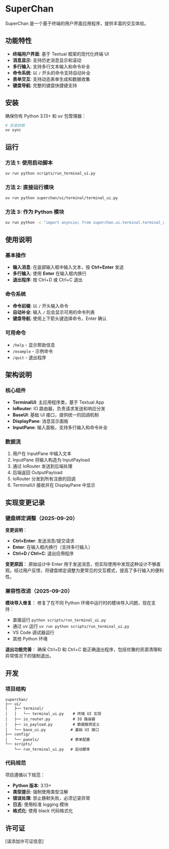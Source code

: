 # SuperChan

SuperChan 是一个基于终端的用户界面应用程序，提供丰富的交互体验。

## 功能特性

- **终端用户界面**: 基于 Textual 框架的现代化终端 UI
- **消息显示**: 支持历史消息显示和滚动
- **多行输入**: 支持多行文本输入和命令补全
- **命令系统**: 以 `/` 开头的命令支持自动补全
- **表单交互**: 支持动态表单生成和数据收集
- **键盘导航**: 完整的键盘快捷键支持

## 安装

确保你有 Python 3.13+ 和 uv 包管理器：

```bash
# 安装依赖
uv sync
```

## 运行

### 方法 1: 使用启动脚本

```bash
uv run python scripts/run_terminal_ui.py
```

### 方法 2: 直接运行模块

```bash
uv run python superchan/ui/terminal/terminal_ui.py
```

### 方法 3: 作为 Python 模块

```bash
uv run python -c "import asyncio; from superchan.ui.terminal.terminal_ui import main; asyncio.run(main())"
```

## 使用说明

### 基本操作

- **输入消息**: 在底部输入框中输入文本，按 **Ctrl+Enter** 发送
- **多行输入**: 使用 **Enter** 在输入框内换行
- **退出程序**: 按 Ctrl+D 或 Ctrl+C 退出

### 命令系统

- **命令前缀**: 以 `/` 开头输入命令
- **自动补全**: 输入 `/` 后会显示可用的命令列表
- **键盘导航**: 使用上下箭头键选择命令，Enter 确认

### 可用命令

- `/help` - 显示帮助信息
- `/example` - 示例命令
- `/quit` - 退出程序

## 架构说明

### 核心组件

- **TerminalUI**: 主应用程序类，基于 Textual App
- **IoRouter**: IO 路由器，负责请求发送和响应分发
- **BaseUI**: 基础 UI 接口，提供统一的回调机制
- **DisplayPane**: 消息显示面板
- **InputPane**: 输入面板，支持多行输入和命令补全

### 数据流

1. 用户在 InputPane 中输入文本
2. InputPane 将输入构造为 InputPayload
3. 通过 IoRouter 发送到后端处理
4. 后端返回 OutputPayload
5. IoRouter 分发到所有注册的回调
6. TerminalUI 接收并在 DisplayPane 中显示

## 实现变更记录

### 键盘绑定调整（2025-09-20）

**变更说明**：
- **Ctrl+Enter**: 发送消息/提交请求
- **Enter**: 在输入框内换行（支持多行输入）
- **Ctrl+D / Ctrl+C**: 退出应用程序

**变更原因**：
原始设计中 Enter 用于发送消息，但实际使用中发现这种设计不够直观。经过用户反馈，将键盘绑定调整为更常见的交互模式，提高了多行输入的便利性。

### 兼容性改进（2025-09-20）

**模块导入修复**：
修复了在不同 Python 环境中运行时的模块导入问题，现在支持：
- 直接运行 `python scripts/run_terminal_ui.py`
- 通过 uv 运行 `uv run python scripts/run_terminal_ui.py`
- VS Code 调试器运行
- 其他 Python 环境

**退出功能完善**：
确保 Ctrl+D 和 Ctrl+C 能正确退出程序，包括优雅的资源清理和异常情况下的强制退出。

## 开发

### 项目结构

```
superchan/
├── ui/
│   ├── terminal/
│   │   └── terminal_ui.py    # 终端 UI 实现
│   ├── io_router.py          # IO 路由器
│   ├── io_payload.py         # 数据载荷定义
│   └── base_ui.py           # 基础 UI 接口
├── config/
│   └── panels/              # 表单配置
└── scripts/
    └── run_terminal_ui.py   # 启动脚本
```

### 代码规范

项目遵循以下规范：

- **Python 版本**: 3.13+
- **类型提示**: 强制使用类型注解
- **错误处理**: 禁止静默失败，必须记录异常
- **日志**: 使用标准 logging 模块
- **格式化**: 使用 black 代码格式化

## 许可证

[请添加许可证信息]
